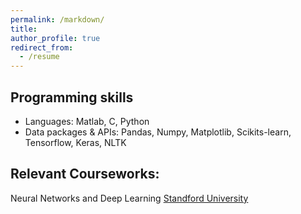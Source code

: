 ```yaml
---
permalink: /markdown/
title: 
author_profile: true
redirect_from: 
  - /resume
---
```


## Programming skills
 - Languages: Matlab, C, Python
 - Data packages & APIs: Pandas, Numpy, Matplotlib, Scikits-learn, Tensorflow, Keras, NLTK

## Relevant Courseworks: 

Neural Networks and Deep Learning [Standford University](https://www.coursera.org/account/accomplishments/specialization/QT46J44B7SW4)
